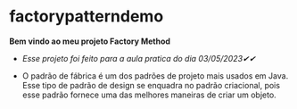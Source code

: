 # factorypatterndemo

**Bem vindo ao meu projeto Factory Method**

* *Esse projeto foi feito para a aula pratica do dia 03/05/2023✔✔*

* O padrão de fábrica é um dos padrões de projeto mais usados ​​em Java. Esse tipo de padrão de design se enquadra no padrão criacional, pois esse padrão fornece uma das melhores maneiras de criar um objeto.
